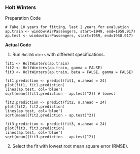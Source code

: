 ### Holt Winters
Preparation Code
```
# Take 10 years for fitting, last 2 years for evaluation
ap.train <- window(AirPassengers, start=1949, end=1958.917)
ap.test <- window(AirPassengers, start=1959, end=1960.917)
```
**Actual Code**
1. Run `HoltWinters` with different specifications.
```
fit1 <- HoltWinters(ap.train)
fit2 <- HoltWinters(ap.train, gamma = FALSE)
fit3 <- HoltWinters(ap.train, beta = FALSE, gamma = FALSE)

fit1.prediction <- predict(fit1, n.ahead = 24)
plot(fit1, fit1.prediction)
lines(ap.test, col='blue')
sqrt(mean((fit1.prediction - ap.test)^2)) # lowest

fit2.prediction <- predict(fit2, n.ahead = 24)
plot(fit2, fit2.prediction)
lines(ap.test, col='blue')
sqrt(mean((fit2.prediction - ap.test)^2))

fit3.prediction <- predict(fit3, n.ahead = 24)
plot(fit3, fit3.prediction)
lines(ap.test, col='blue')
sqrt(mean((fit3.prediction - ap.test)^2))
```
2. Select the fit with lowest root mean square error (RMSE).
